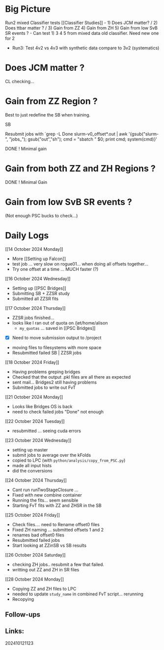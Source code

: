 
# Big Picture 
Run2 mixed Classifier tests [[Classifier Studies]]
	- 1) Does JCM matter? / 2) Does ttbar matter ? / 3) Gain from ZZ 4) Gain from ZH 5) Gain  from low SvB SR events ? 
	- Can test 1) 3 4 5 from mixed data old classifier. Need new one for 2
- Run3: Test 4v2 vs 4v3 with synthetic data compare to 3v2 (systematics)


# Does JCM matter ?
CL checking...

# Gain from ZZ Region ?
Best to just redefine the SB when training. 

SB

Resubmit jobs with 
`grep -L Done slurm-v0_offset*.out  | awk '{gsub("slurm-", "jobs_"); gsub("out","sh"); cmd = "sbatch " $0; print cmd; system(cmd)}'

DONE ! Minimal gain

# Gain from both ZZ and ZH Regions ?

DONE ! Minimal Gain

# Gain from low SvB SR events ?

(Not enough PSC bucks to check...)

# Daily Logs

[[14 October 2024 Monday]]
- More [[Setting up Falcon]]
- test job ... very slow on rogue01...  when doing all offsets together... 
- Try one offset at a time ... MUCH faster (?)

[[16 October 2024 Wednesday]]
- Setting up [[PSC Bridges]]
- Submitting SB + ZZSR study
- Submitted all ZZSR fits

[[17 October 2024 Thursday]]
- ZZSR jobs finished...
- looks like I ran out of quota on /jet/home/alison
	- `my_quotas` ... saved in [[PSC Bridges]]
- [x] Need to move submission output to /project
- moving files to filesystems with more space
- Resubmitted failed SB | ZZSR jobs

[[18 October 2024 Friday]]
- Having problems greping bridges
- Checked that the output .pkl files are all there as expected
- sent mail... Bridges2 still having problems
- Submitted jobs to write out FvT

[[21 October 2024 Monday]]
- Looks like Bridges OS is back
- need to check failed jobs "Done" not enough

[[22 October 2024 Tuesday]]
- resubmitted ... seeing cuda errors

[[23 October 2024 Wednesday]]
- setting up master
- submit jobs to average over the kFolds
- copied to LPC (with `python/analysis/copy_from_PSC.py`)
- made all input hists
- did the conversions

[[24 October 2024 Thursday]]
- Cant run runTwoStageClosure ... 
- Fixed with new combine container 
- Running the fits... seem sensible
- Starting FvT fits with ZZ and ZHSR in the SB

[[25 October 2024 Friday]]
- Check files.... need to Rename offset0 files
- Fixed ZH naming ... submitted offsets 1 and 2 
- renames bad offset0 files
- Resubmitted failed jobs
- Start looking at ZZinSB vs SB results

[[26 October 2024 Saturday]]
- checking ZH jobs.. resubmit a few that failed.
- writting out ZZ and ZH in SR files

[[28 October 2024 Monday]]
- Copying ZZ and ZH files to LPC
- needed to update `study_name` in combined FvT script... rerunning
- Recopying
## Follow-ups


## Links: 



202410121123

